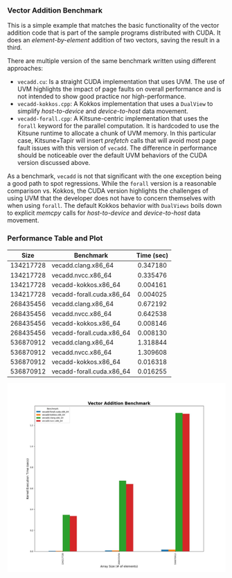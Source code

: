 ### __Vector Addition Benchmark__

This is a simple example that matches the basic functionality of the vector addition code that is part of the sample programs distributed with CUDA.  It does an *element-by-element* addition of two vectors, saving the result in a third.

There are multiple version of the same benchmark written using different approaches:

* `vecadd.cu`: Is a straight CUDA implementation that uses UVM.  The use of UVM highlights the impact of page faults on overall performance and is not intended to show good practice nor high-performance.
* `vecadd-kokkos.cpp`: A Kokkos implementation that uses a `DualView` to simplify *host-to-device* and *device-to-host* data movement.
* `vecadd-forall.cpp`: A Kitsune-centric implementation that uses the `forall` keyword for the parallel computation.  It is hardcoded to use the Kitsune runtime to allocate a chunk of UVM memory.  In this particular case, Kitsune+Tapir will insert *prefetch* calls that will avoid most page fault issues with this version of `vecadd`.  The difference in performance should be noticeable over the default UVM behaviors of the CUDA version discussed above.

As a benchmark, `vecadd` is not that significant with the one exception being a good path to spot regressions.  While the `forall` version is a reasonable comparison vs. Kokkos, the CUDA version  highlights the challenges of using UVM that the developer does not have to concern themselves with when using `forall`.  The default Kokkos behavior with `DualViews` boils down to explicit *memcpy* calls for *host-to-device* and *device-to-host* data movement.

### __Performance Table and Plot__

<!--- A nice site to convert CSV to MD --
  https://www.convertcsv.com/csv-to-markdown.htm
--->
|Size     |Benchmark                |Time (sec) |
|---------|-------------------------|:------:|
|134217728|vecadd.clang.x86_64      |0.347180|
|134217728|vecadd.nvcc.x86_64       |0.335476|
|134217728|vecadd-kokkos.x86_64     |0.004161|
|134217728|vecadd-forall.cuda.x86_64|0.004025|
|268435456|vecadd.clang.x86_64      |0.672192|
|268435456|vecadd.nvcc.x86_64       |0.642538|
|268435456|vecadd-kokkos.x86_64     |0.008146|
|268435456|vecadd-forall.cuda.x86_64|0.008130|
|536870912|vecadd.clang.x86_64      |1.318844|
|536870912|vecadd.nvcc.x86_64       |1.309608|
|536870912|vecadd-kokkos.x86_64     |0.016318|
|536870912|vecadd-forall.cuda.x86_64|0.016255|


![Vector Addition Plot](plots/vecadd-benchmark-x86_64-06-22-2022_14:41.jpg "Vector Addition Performance Plot")
